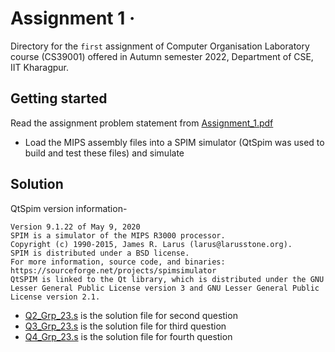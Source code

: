 # Assignment 1 &middot;

>

Directory for the `first` assignment of Computer Organisation Laboratory course (CS39001) offered in Autumn semester 2022, Department of CSE, IIT Kharagpur.

## Getting started

Read the assignment problem statement from [Assignment_1.pdf](/assignment_1/Assignment_1.pdf)

- Load the MIPS assembly files into a SPIM simulator (QtSpim was used to build and test these files) and simulate

## Solution

QtSpim version information-  

```shell
Version 9.1.22 of May 9, 2020
SPIM is a simulator of the MIPS R3000 processor.
Copyright (c) 1990-2015, James R. Larus (larus@larusstone.org).
SPIM is distributed under a BSD license.
For more information, source code, and binaries:
https://sourceforge.net/projects/spimsimulator
QtSPIM is linked to the Qt library, which is distributed under the GNU Lesser General Public License version 3 and GNU Lesser General Public License version 2.1.
```

- [Q2_Grp_23.s](/assignment_1/Q2_Grp_23.s) is the solution file for second question
- [Q3_Grp_23.s](/assignment_1/Q3_Grp_23.s) is the solution file for third question
- [Q4_Grp_23.s](/assignment_1/Q4_Grp_23.s) is the solution file for fourth question
